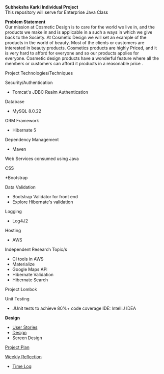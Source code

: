 **Subheksha Karki Individual Project**    
This repository will serve for Enterprise Java Class

**Problem Statement**   
Our mission at Cosmetic Design is to care for the world we live in, and the products we make in and is applicable in a such a ways in which we give back to the Society.
At Cosmetic Design we will set an example of the products in the world of beauty.
Most of the clients or customers are interested in beauty products. Cosmetics products are highly Priced, and it is very hard to afford for everyone and so our products applies for everyone.
Cosmetic design products have a wonderful feature where all the members or customers can afford it products in a reasonable price .

Project Technologies/Techniques

Security/Authentication
* Tomcat's JDBC Realm Authentication

Database
* MySQL 8.0.22

ORM Framework
* Hibernate 5

Dependency Management
* Maven

Web Services consumed using Java

CSS

*Bootstrap

Data Validation

* Bootstrap Validator for front end
* Explore Hibernate's validation

Logging

* Log4J2

Hosting

* AWS

Independent Research Topic/s

* CI tools in AWS
* Materialize
* Google Maps API
* Hibernate Validation
* Hibernate Search

Project Lombok

Unit Testing

* JUnit tests to achieve 80%+ code coverage
IDE: IntelliJ IDEA

  
**Design**
* [User Stories](https://github.com/subu250/IndieProjectIconicLiner/blob/master/DesignDocuments/userStories.md)
* [Design](https://github.com/subu250/IndieProjectIconicLiner/blob/master/DesignDocuments/Design.png)
* Screen Design

[Project Plan](https://github.com/subu250/IndieProjectIconicLiner/blob/master/ProjectPlan.md)

[Weekly Reflection](https://github.com/subu250/IndieProjectIconicLiner/blob/master/WeeklyReflection.md)

* [Time Log](https://github.com/subu250/IndieProjectIconicLiner/blob/master/TimeLog.md)
